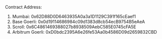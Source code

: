 Contract Address:
1. Mumbai: 0x62D88D0D6463935A0a3a1D1129C391f165cEaef1
2. Base Goerli: 0x0d19114686984c09d1383d8cb54ecB9754B5eAeA
3. Scroll: 0x6C4861469388027b8938509AebC585E0745cFA5E
4. Arbitrum Goerli: 0xD0bdc2395A6e26fe53Aa0b4586D09d2659832CBD